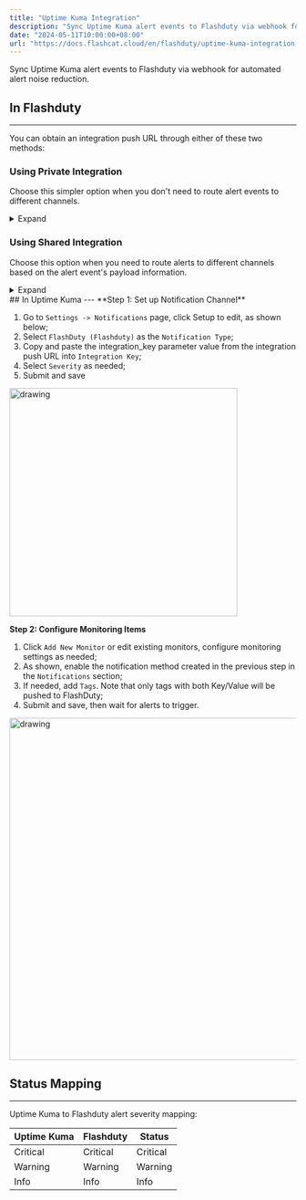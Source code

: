 ```yaml
---
title: "Uptime Kuma Integration"
description: "Sync Uptime Kuma alert events to Flashduty via webhook for automated alert noise reduction"
date: "2024-05-11T10:00:00+08:00"
url: "https://docs.flashcat.cloud/en/flashduty/uptime-kuma-integration-guide"
---
```


Sync Uptime Kuma alert events to Flashduty via webhook for automated alert noise reduction.

<div class="hide">

## In Flashduty
---
You can obtain an integration push URL through either of these two methods:

### Using Private Integration

Choose this simpler option when you don't need to route alert events to different channels.

<details>
  <summary>Expand</summary>
  
  1. Go to the Flashduty console, select **Channel**, and enter a channel's details page
  2. Select the **Integration** tab, click **Add Integration** to enter the integration page
  3. Select **Uptime Kuma** integration and click **Save** to generate a card
  4. Click the generated card to view the **push URL**, copy it for later use, and you're done
  
</details>

### Using Shared Integration

Choose this option when you need to route alerts to different channels based on the alert event's payload information.

<details>
  <summary>Expand</summary>
  
  1. Go to the Flashduty console, select **Integration Center=>Alert Events** to enter the integration selection page
  2. Select **Uptime Kuma** integration:
        - **Integration Name**: Define a name for this integration
  3. Click **Save** and copy the newly generated **push URL** for later use
  4. Click **Create Route** to configure routing rules for the integration. You can match different alerts to different channels based on conditions, or set a default channel as a fallback and adjust as needed later
  5. Complete
    
</details>

</div>
## In Uptime Kuma
---
**Step 1: Set up Notification Channel**

1. Go to `Settings -> Notifications` page, click Setup to edit, as shown below;
2. Select `FlashDuty (Flashduty)` as the `Notification Type`;
3. Copy and paste the integration_key parameter value from the integration push URL into `Integration Key`;
4. Select `Severity` as needed;
5. Submit and save

<img alt="drawing" width="400" src="https://download.flashcat.cloud/flashduty/integration/uptime-kuma/notify_channel.png" />

**Step 2: Configure Monitoring Items**

<div class="md-block">

1. Click `Add New Monitor` or edit existing monitors, configure monitoring settings as needed;
2. As shown, enable the notification method created in the previous step in the `Notifications` section;
3. If needed, add `Tags`. Note that only tags with both Key/Value will be pushed to FlashDuty;
4. Submit and save, then wait for alerts to trigger.

<img alt="drawing" width="600" src="https://download.flashcat.cloud/flashduty/integration/uptime-kuma/monitor.png" />

</div>

## Status Mapping
---
<div class="md-block">
  
Uptime Kuma to Flashduty alert severity mapping:

| Uptime Kuma  |  Flashduty  | Status |
| ------------ | -------- | ---- |
| Critical     | Critical | Critical |
| Warning     | Warning  | Warning |
| Info     | Info     | Info |

</div>
